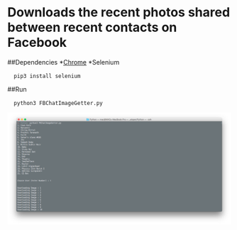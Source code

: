 # Downloads the recent photos shared between recent contacts on Facebook

##Dependencies
*[Chrome](https://www.google.com/chrome/)
*Selenium
```
  pip3 install selenium
```

##Run
```
  python3 FBChatImageGetter.py
```

![Screenshot](Screenshot.png)
